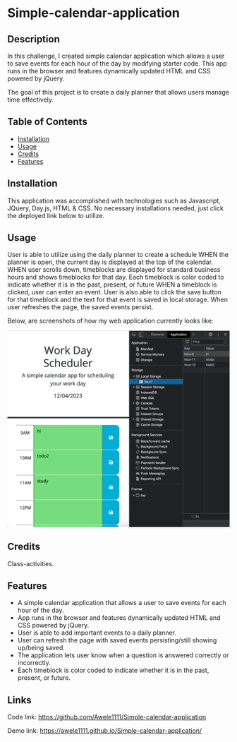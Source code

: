 # Simple-calendar-application

## Description

In this challenge, I created simple calendar application which allows a user to save events for each hour of the day by modifying starter code. This app runs in the browser and features dynamically updated HTML and CSS powered by jQuery.

The goal of this project is to create a daily planner that allows users manage time effectively. 

## Table of Contents

- [Installation](#installation)
- [Usage](#usage)
- [Credits](#credits)
- [Features](#features)


## Installation

This application was accomplished with technologies such as Javascript, JQuery, Day.js, HTML & CSS. No necessary installations needed, just click the deployed link below to utilize.


## Usage
User is able to utilize using the daily planner to create a schedule
WHEN the planner is open, the current day is displayed at the top of the calendar.
WHEN user scrolls down, timeblocks are displayed for standard business hours and shows timeblocks for that day.
Each timeblock is color coded to indicate whether it is in the past, present, or future
WHEN a timeblock is clicked, user can enter an event. User is also able to click the save button for that timeblock and the text for that event is saved in local storage. When user refreshes the page, the saved events persist.


Below, are screenshots of how my web application currently looks like:



![calendar](Assets/readme.png)


## Credits

Class-activities.


## Features

- A simple calendar application that allows a user to save events for each hour of the day.
- App runs in the browser and features dynamically updated HTML and CSS powered by jQuery.
- User is able to add important events to a daily planner.
- User can refresh the page with  saved events persisting/still showing up/being saved.
- The application lets user know when a question is  answered correctly or incorrectly.
- Each timeblock is color coded to indicate whether it is in the past, present, or future.

## Links
Code link: https://github.com/Awele1111/Simple-calendar-application

Demo link: https://awele1111.github.io/Simple-calendar-application/





